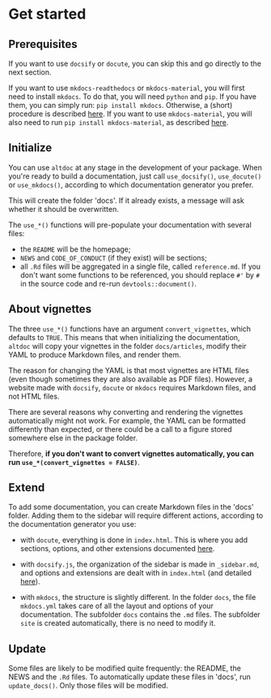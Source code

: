 # Get started

## Prerequisites

If you want to use `docsify` or `docute`, you can skip this and go directly to the next section.

If you want to use `mkdocs-readthedocs` or `mkdocs-material`, you will first need to install `mkdocs`. To do that, you will need `python` and `pip`. If you have them, you can simply run: `pip install mkdocs`. Otherwise, a (short) procedure is described [here](https://www.mkdocs.org/user-guide/installation/). If you want to use `mkdocs-material`, you will also need to run `pip install mkdocs-material`, as described [here](https://squidfunk.github.io/mkdocs-material/getting-started/#with-pip).

## Initialize

You can use `altdoc` at any stage in the development of your package. When you're ready to build a documentation, just call `use_docsify()`, `use_docute()` or `use_mkdocs()`, according to which documentation generator you prefer.

This will create the folder 'docs'. If it already exists, a message will ask whether it should be overwritten. 

The `use_*()` functions will pre-populate your documentation with several files:

* the `README` will be the homepage;
* `NEWS` and `CODE_OF_CONDUCT` (if they exist) will be sections;
* all `.Rd` files will be aggregated in a single file, called `reference.md`. If you don't want some functions to be referenced, you should replace `#'` by `#` in the source code and re-run `devtools::document()`.

## About vignettes

The three `use_*()` functions have an argument `convert_vignettes`, which defaults to `TRUE`. This means that when initializing the documentation, `altdoc` will copy your vignettes in the folder `docs/articles`, modify their YAML to produce Markdown files, and render them. 

The reason for changing the YAML is that most vignettes are HTML files (even though sometimes they are also available as PDF files). However, a website made with `docsify`, `docute` or `mkdocs` requires Markdown files, and not HTML files. 

<Note type="warning">

There are several reasons why converting and rendering the vignettes automatically might not work. For example, the YAML can be formatted differently than expected, or there could be a call to a figure stored somewhere else in the package folder.

Therefore, **if you don't want to convert vignettes automatically, you can run `use_*(convert_vignettes = FALSE)`**.

</Note>


## Extend 

To add some documentation, you can create Markdown files in the 'docs' folder. Adding them to the sidebar will require different actions, according to the documentation generator you use:

* with `docute`, everything is done in `index.html`. This is where you add sections, options, and other extensions documented [here](https://docute.org).

* with `docsify.js`, the organization of the sidebar is made in `_sidebar.md`, and options and extensions are dealt with in `index.html` (and detailed [here](https://docsify.js.org/#/)).

* with `mkdocs`, the structure is slightly different. In the folder `docs`, the file `mkdocs.yml` takes care of all the layout and options of your documentation. The subfolder `docs` contains the `.md` files. The subfolder `site` is created automatically, there is no need to modify it.

## Update 

Some files are likely to be modified quite frequently: the README, the NEWS and the `.Rd` files. To automatically update these files in 'docs', run `update_docs()`. Only those files will be modified. 
